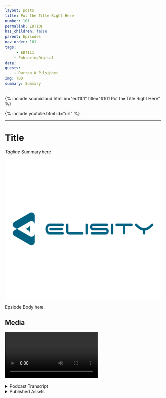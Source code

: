 ```yaml
---
layout: posts
title: Put the Title Right Here
number: 101
permalink: EDT101
has_children: false
parent: Episodes
nav_order: 101
tags:
     - EDT111
    - EmbracingDigital
date: 
guests:
    - Darren W Pulsipher
img: TBD
summary: Summary
---
```


{% include soundcloud.html id="edt101" title="#101 Put the Title Right Here" %}

{% include youtube.html id="url" %}

---

# Title

*Tagline*
Summary here

![episode image](./thumbnail.png)

Epsiode Body here.

## Media

<video src='url'></video>

<details>
<summary> Podcast Transcript </summary>

<p>﻿1</p>
<p>Hello, this</p>
<p>is Darren Pulsipher chief solution</p>
<p>architect of public sector at Intel.</p>
<p>And welcome to Embracing</p>
<p>Digital Transformation,</p>
<p>where we investigate effective change,</p>
<p>leveraging</p>
<p>people, process and technology.</p>
<p>On today's episode, Network</p>
<p>Controller Security with Dana Yanch</p>
<p>and Dan Demers from Elisity.</p>
<p>Dan, Dana, welcome to the show.</p>
<p>Thanks.</p>
<p>Thanks.</p>
<p>Hey, Dana,</p>
<p>tell us a little bit about your background</p>
<p>and why we're talking today</p>
<p>and then we'll head over to Dan.</p>
<p>Yeah, absolutely. Thanks, Darren.</p>
<p>So I'm Dana Yanch, director of technical</p>
<p>marketing at Elisity.</p>
<p>My background as well has been hard</p>
<p>core networking for the last 15 years.</p>
<p>A lot of software</p>
<p>defined networking, wide area networking,</p>
<p>the SDWAN world, which is something</p>
<p>I was focused on for a long time.</p>
<p>And then the cloud world,</p>
<p>I went to work for a company</p>
<p>called Aviatrix for a period of time</p>
<p>and it's been great.</p>
<p>But I came back to my roots</p>
<p>here on network security at Elisity</p>
<p>Great.</p>
<p>Thanks.</p>
<p>Dana, what about you?</p>
<p>Dan, your background</p>
<p>is different than Dana's.</p>
<p>I know that it's as we've talked</p>
<p>quite a few times.</p>
<p>Yeah, I started</p>
<p>I've been the networking most of the time,</p>
<p>but I started out in the services area</p>
<p>with advanced services at Cisco</p>
<p>for a few years down oil did some oil</p>
<p>and gas work down in Houston.</p>
<p>And then I moved over into kind of SASE</p>
<p>amd SDWAN space</p>
<p>after that for several years and then</p>
<p>worked with Dana in the past.</p>
<p>And then we jumped over here to Elisity</p>
<p>and now more focused on</p>
<p>network security,</p>
<p>but also software defined security.</p>
<p>It's kind of a an elusive term</p>
<p>here in the sense of we're quite lans,</p>
<p>but from a micro segmentation to identity.</p>
<p>Yeah, this</p>
<p>is something really unique about what</p>
<p>your guys's approach to securing networks</p>
<p>and things like that.</p>
<p>Very different</p>
<p>than what I've seen traditionally</p>
<p>and what I learned right</p>
<p>when I started doing networking.</p>
<p>It's very different, very unique.</p>
<p>So I was very fascinated.</p>
<p>So let's start off</p>
<p>with the first question why?</p>
<p>Why not just use </p>
<p>VLANs and firewalls</p>
<p>just to protect my network?</p>
<p>Isn't that good enough</p>
<p>to create micro segmentation?</p>
<p>Because that's what I was told.</p>
<p>So yeah. Why</p>
<p>why do any different than that?</p>
<p>Okay. Yeah,</p>
<p>it's it's it's a pretty common question.</p>
<p>We've been doing one way,</p>
<p>one thing for a long time.</p>
<p>And and why?</p>
<p>Why fix what's potentially not broken?</p>
<p>But actually it is</p>
<p>it's quite broken in this day and age.</p>
<p>So I mean, for me to talk about that</p>
<p>in the preface to it a little bit</p>
<p>about what we've</p>
<p>been focused on for the last 15 years</p>
<p>or more in network security,</p>
<p>and that's been hardening</p>
<p>the perimeter of the network.</p>
<p>I'm sure you've heard that</p>
<p>that terminology</p>
<p>before, the perimeter of the network.</p>
<p>And that's things</p>
<p>like when as the Internet, as DMS,</p>
<p>these remote access edge.</p>
<p>And so what we've spent a lot of time</p>
<p>and energy spent there making this</p>
<p>impenetrable wall around our enterprises,</p>
<p>and that's still important.</p>
<p>But the problem, that</p>
<p>problem's been solved for a long time.</p>
<p>Firewall firewalls doing an incredible job</p>
<p>keeping people out of the network.</p>
<p>But for the most part,</p>
<p>we neglected the inside of the network</p>
<p>where there's been this explosion</p>
<p>of new connectivity requirements</p>
<p>because of all this Iot and IMT and OT</p>
<p>and Iot, that's just being connected</p>
<p>internally to absolutely everything,</p>
<p>to the Internet too, to resources. And</p>
<p>so, you.</p>
<p>Know, it reminds me we did</p>
<p>we did a podcast on Zero</p>
<p>Trust Architectures</p>
<p>and we compared it to a castle.</p>
<p>So what you're telling me</p>
<p>is you built a really strong moat.</p>
<p>You built really strong walls</p>
<p>around your castle,</p>
<p>and we've done a great job at that.</p>
<p>But what you're saying</p>
<p>is inside the castle, once I'm inside,</p>
<p>it's like a free for all.</p>
<p>Yeah. A pretty safe to say. Exactly.</p>
<p>For the most part, that's. That's</p>
<p>pretty much what we've seen.</p>
<p>We've been looking at a lot of networks</p>
<p>with our customers and finding out that</p>
<p>the inside of the network</p>
<p>has been implicitly permitted</p>
<p>because, you know,</p>
<p>if you've made it past this robust</p>
<p>outer wall and into the network,</p>
<p>you must be a legitimate.</p>
<p>You must be.</p>
<p>Yeah, exactly.</p>
<p>But that's really not the case.</p>
<p>It's not the case this day.</p>
<p>And so,</p>
<p>I mean, as you're</p>
<p>well aware, the majority of the attacks</p>
<p>that are happening</p>
<p>these days are happening</p>
<p>from the inside of network, namely</p>
<p>from exploited trusted users, devices</p>
<p>and applications.</p>
<p>It's almost like the Trojan horse.</p>
<p>Well, that's</p>
<p>where Trojan Horse came from. Right.</p>
<p>The whole concept. Yeah. Right.</p>
<p>They brought the Trojan horse</p>
<p>inside the security walls of Troy.</p>
<p>Right.</p>
<p>That's what happened.</p>
<p>That's right.</p>
<p>I mean, then they came out</p>
<p>and killed everyone, right? Yeah.</p>
<p>I mean, what that means</p>
<p>is that these threat actors, they're</p>
<p>crawling around the network that's that's</p>
<p>got all these channels that are fully open</p>
<p>that we've never sat down and analyzed.</p>
<p>And it's shut down, you know, made it</p>
<p>so that only what you need to access to do</p>
<p>your job is open</p>
<p>and everything else is closed off</p>
<p>or that's something</p>
<p>we totally just ignored.</p>
<p>And now it's time to go back and fix this,</p>
<p>because all sorts of organizations</p>
<p>are being,</p>
<p>you know, brought to their knees because</p>
<p>of all the threats that are happening now.</p>
<p>All right.</p>
<p>So but the term I've heard on</p>
<p>this is just Microsoft mentation.</p>
<p>Yeah.</p>
<p>So why not just create a bunch of VLANs</p>
<p>with firewalls around each Phelan and say,</p>
<p>hey, only these applications</p>
<p>can talk to each other and why not?</p>
<p>Why not just go that route? That's right.</p>
<p>Yeah, it's a good question.</p>
<p>And that's the we need to answer here.</p>
<p>That's what</p>
<p>we've been focused on solving for adults.</p>
<p>See the problem with traditional</p>
<p>mechanisms of segmentation</p>
<p>and I say that lightly</p>
<p>when we talk about VLANs,</p>
<p>but things like leveraging VLANs</p>
<p>or IP, ACLs</p>
<p>or firewalls with access control entries</p>
<p>in them, there's all sorts of reasons</p>
<p>why they don't work today</p>
<p>for lateral movement security.</p>
<p>They worked</p>
<p>great for the edge of the network</p>
<p>and they were great for very specific</p>
<p>maybe bottlenecks or aggregation points.</p>
<p>I'll talk about three common ones. Okay.</p>
<p>And that should frame the conversation</p>
<p>pretty, pretty, pretty.</p>
<p>Well.</p>
<p>So number one, VLANs, ACLs,</p>
<p>firewalls, their scalability</p>
<p>and operational efficiency</p>
<p>is questionable, right?</p>
<p>Managing VLANs,</p>
<p>IP, ACLs and firewalls across</p>
<p>large enterprises is done quite manually.</p>
<p>Right.</p>
<p>It's not a scalable mechanism.</p>
<p>It's not a distributed</p>
<p>software-defined architecture.</p>
<p>It requires a box by box</p>
<p>configuration, line by line.</p>
<p>They're not dynamic in any way</p>
<p>and they don't respond to anything</p>
<p>happening on the network.</p>
<p>They're just not intelligent</p>
<p>enough. Right.</p>
<p>These are kind of dumb mechanisms that</p>
<p>kind of work for certain environments.</p>
<p>But in the grand scheme of things,</p>
<p>for large enterprises,</p>
<p>lateral movement</p>
<p>is not a efficient way to do this.</p>
<p>What happens also that we've seen</p>
<p>is that you might try to use</p>
<p>these features, these functionalities,</p>
<p>and you'll come back and realize that</p>
<p>there's a network full of random holes.</p>
<p>It's like a Swiss cheese network</p>
<p>because people have put little access</p>
<p>control entries that allow this and that.</p>
<p>And out of nowhere you now have.</p>
<p>Well, that would be me.</p>
<p>Yeah, yeah.</p>
<p>Just yeah, that's that's your,</p>
<p>that's your software developers, right.</p>
<p>They do that all over the place. Yeah.</p>
<p>Because we just want the thing to</p>
<p>work, right.</p>
<p>So we're like, okay, we're under pressure.</p>
<p>Let's just make it work</p>
<p>and nobody comes back. Results for</p>
<p>I'm your</p>
<p>worst user as far as security goes,</p>
<p>because if I need to download something</p>
<p>or if I need a port open</p>
<p>so I can attach to an external service,</p>
<p>I open the port.</p>
<p>Yeah, right. Right.</p>
<p>I don't ask permission.</p>
<p>So Dan, you were going to say</p>
<p>something about this.</p>
<p>How do you manage?</p>
<p>ALL Yeah, one of the,</p>
<p>one of the things that always hit me</p>
<p>was that your users are your greatest</p>
<p>asset, but also your biggest risk in</p>
<p>the sense of users are especially</p>
<p>the operators of networks in the sense of,</p>
<p>hey, I'm going to open up that VLAN</p>
<p>or change this one piece</p>
<p>just to do a quick test.</p>
<p>But then don't undo the change.</p>
<p>Or well, because something else happened.</p>
<p>Or VLANs started,</p>
<p>especially the VLAN example.</p>
<p>We've actually seen this in the real world</p>
<p>numerous times where a VLAN</p>
<p>or some kind of verve or a construct</p>
<p>will start with a use case</p>
<p>and then it will slowly creep</p>
<p>to other use cases.</p>
<p>And all of a sudden what was a ten device?</p>
<p>VLAN is now having 40, 50, 60 devices</p>
<p>and in the OTTI world</p>
<p>it might have six or seven</p>
<p>different processes running inside of it</p>
<p>because that's the that was the trusted</p>
<p>this, you know, the safety lan</p>
<p>that wasn't the dirty one.</p>
<p>But then it kind of blew up over ten years</p>
<p>because these environments often</p>
<p>they're static a</p>
<p>lot of the time, but they kind of go slow</p>
<p>and are documented.</p>
<p>Yeah. Okay.</p>
<p>So this brings up something interesting</p>
<p>what you're saying is</p>
<p>VLANs and firewalls do work</p>
<p>in very static environments</p>
<p>where I can where I know everything</p>
<p>that's going to happen on there and</p>
<p>and in small scale.</p>
<p>Well, one thing.</p>
<p>That that's what I just heard, right.</p>
<p>Yeah. That's that brings me to the</p>
<p>that's fine.</p>
<p>That brings me excited</p>
<p>because that brings me to the other</p>
<p>two points</p>
<p>around the efficacy of these mechanisms.</p>
<p>Right.</p>
<p>The fact that VLANs and firewalls</p>
<p>are inherently</p>
<p>in the wrong place in the network</p>
<p>to provide lateral movement.</p>
<p>Security is the big problem.</p>
<p>I mean, if you're in the same VLAN</p>
<p>as another device that community</p>
<p>or user</p>
<p>or application, that communication channel</p>
<p>is completely open and available</p>
<p>even though it may not have to be.</p>
<p>And firewalls are typically</p>
<p>not even deployed</p>
<p>in a strategic place where it can handle</p>
<p>that access level of lateral movement.</p>
<p>You have to funnel traffic</p>
<p>up to a firewall, get it back down.</p>
<p>It's just it's not the most efficient.</p>
<p>Then you have a bottleneck.</p>
<p>Yeah, yeah.</p>
<p>So just</p>
<p>they're not even seeing the traffic</p>
<p>that we're trying to secure</p>
<p>most of the time.</p>
<p>Interesting. Very interesting. Yeah.</p>
<p>So that goes into that scalability</p>
<p>issue as well then.</p>
<p>Yeah, right.</p>
<p>The first off,</p>
<p>they're not catching the right traffic.</p>
<p>Doesn't really prevent lateral movement</p>
<p>inside the same network, right.</p>
<p>Yeah.</p>
<p>And not to me,</p>
<p>if I'm a VLAN and I have a process running</p>
<p>inside, that's some kind of use case.</p>
<p>What's to stop me from going from port</p>
<p>three to port 32 in the same VLAN?</p>
<p>Now if there's nothing,</p>
<p>there is nothing to do and it comes down</p>
<p>to what was the intended,</p>
<p>what's the intended function</p>
<p>that should be occurring versus</p>
<p>what could occur.</p>
<p>And that's too often people will design</p>
<p>security around what they they'll put</p>
<p>security up into a point of, all right,</p>
<p>this is what I'm going to allow.</p>
<p>I'm thinking it's a white list,</p>
<p>but it's not.</p>
<p>They don't actually think of</p>
<p>how could this be turned around and used</p>
<p>differently because when when bad actors</p>
<p>are looking at networks</p>
<p>and not looking of how</p>
<p>they should be functioning,</p>
<p>they're looking at how they can take</p>
<p>what is functioning and twisted</p>
<p>to get some type of outcome</p>
<p>they're looking to do.</p>
<p>And they're not using your tools.</p>
<p>They're using their tools.</p>
<p>Well,</p>
<p>isn't that a developer as well as a saw?</p>
<p>I'm a software developer. Right.</p>
<p>And and I'm trying to find ways</p>
<p>to get my work done most effectively.</p>
<p>And I will jump ports.</p>
<p>I do that. Right, which is awful.</p>
<p>I know I'm but I do jump ports,</p>
<p>especially</p>
<p>if for some reason a port goes down, I'm</p>
<p>going to jump ports onto something else</p>
<p>and try other through a range of ports.</p>
<p>I mean, that's</p>
<p>just something that I've done.</p>
<p>Yeah, but what you're saying is</p>
<p>that's kind of dangerous is in,</p>
<p>in the current VLAN environment. Right.</p>
<p>Because I, I'm kind of open.</p>
<p>Yeah, you're absolutely right.</p>
<p>In firewalls, nobody is placing</p>
<p>far hundreds or thousands of firewalls</p>
<p>across the entire access edge</p>
<p>to get that type of visibility.</p>
<p>If be impossible to manage</p>
<p>and it be fiscally restrictive.</p>
<p>There's no way</p>
<p>a lot of organizations can handle</p>
<p>putting these firewalls everywhere.</p>
<p>So so isn't that isn't that the balance</p>
<p>the balance between flexibility</p>
<p>that I need to actually deliver my</p>
<p>application or my data and also security?</p>
<p>Aren't they at odds with each other? Yeah.</p>
<p>Yeah, to an extent.</p>
<p>They are at odds</p>
<p>and it be based on current technologies</p>
<p>because for the last 15, 20 years,</p>
<p>ever since the firewall, you know,</p>
<p>in the nineties</p>
<p>really kind of became a thing.</p>
<p>The it's been the go to tool, hey,</p>
<p>I need security.</p>
<p>I'll throw a firewall and hey,</p>
<p>I've got to separate two things.</p>
<p>I'll throw a firewall.</p>
<p>And it's always been this L-3 two or three</p>
<p>hops up in the network kind of thinking</p>
<p>and the whole market,</p>
<p>all the vendors, including have,</p>
<p>you know, the major vendors have kind of</p>
<p>gone down that path in the sense of, hey,</p>
<p>you know,</p>
<p>we're going to invest there because it</p>
<p>may not be the best possible way to do it,</p>
<p>but it's a way that that is rinse</p>
<p>and repeatable and that.</p>
<p>Oh I see.</p>
<p>Yeah.</p>
<p>So they first did it</p>
<p>because it was exactly.</p>
<p>What it was.</p>
<p>It was probably, you know, day 1/1</p>
<p>firewall, iteration, eighties, nineties</p>
<p>ish, true kind of modern firewall</p>
<p>thinking it was a wild success day one.</p>
<p>It's more like day 20,000, you know, some,</p>
<p>you know, many years later,</p>
<p>the success calculation is,</p>
<p>is it much different?</p>
<p>Well, and I think a lot of that</p>
<p>has to do with the scalability,</p>
<p>the sophistication of cyber attacks now.</p>
<p>Yeah, totally. So.</p>
<p>All right.</p>
<p>So what you're telling me is</p>
<p>we've got an internal combustion</p>
<p>engine, the firewall,</p>
<p>and it's time to replace it with electric.</p>
<p>I love that.</p>
<p>I'm a massive Tesla fan, so.</p>
<p>Yeah, absolutely.</p>
<p>Right.</p>
<p>So, so</p>
<p>so you have a third one that you gave me.</p>
<p>Yeah, the third one to me is probably</p>
<p>the most interesting out of them all.</p>
<p>And it's the fact</p>
<p>that these legacy solutions, these legacy</p>
<p>security slash segmentation solutions,</p>
<p>don't take into consideration identity</p>
<p>or the context or the behavior of</p>
<p>the asset that's connected to the network.</p>
<p>So it means it's really unintelligent.</p>
<p>It's a really network</p>
<p>centric topology, dependent and rigid</p>
<p>way to provide</p>
<p>some measure of basic security.</p>
<p>I mean, an IP address tells me</p>
<p>nothing about the legitimacy of the asset</p>
<p>and the network that it's attached to.</p>
<p>Right. It doesn't tell you anything.</p>
<p>So how can you secure this network</p>
<p>and dynamic fashion</p>
<p>when you don't even really know what's</p>
<p>out there connecting to the network?</p>
<p>How can you make a policy</p>
<p>in the first place without any</p>
<p>with any type of granularity?</p>
<p>If all your match yarn or five tuple</p>
<p>network constructs, that's your policy</p>
<p>match criteria.</p>
<p>It doesn't work in this day and age,</p>
<p>I think.</p>
<p>Yeah, that's really fascinating</p>
<p>because what you're saying is</p>
<p>every day, every device securing</p>
<p>the network, every device is equal.</p>
<p>That's right. Yeah.</p>
<p>They're all the same. Right.</p>
<p>How are you supposed to get graphs?</p>
<p>They all look the same,</p>
<p>right?</p>
<p>But I can't.</p>
<p>I analyze traffic and then,</p>
<p>you know, based off the type of traffic,</p>
<p>I can do different things with work.</p>
<p>But that's not how. This is happening.</p>
<p>It's going to be happening.</p>
<p>How many hands and.</p>
<p>Several hops he essentially.</p>
<p>Gets, right?</p>
<p>Yeah.</p>
<p>Which means I have exposure now.</p>
<p>And let's say let's say we</p>
<p>we tapped everything</p>
<p>and we saw everything.</p>
<p>The analysis is going to still happen</p>
<p>in the traditional thinking,</p>
<p>multiple hops away firewall thinking</p>
<p>and or some kind of appliance.</p>
<p>And then any type of enforcement</p>
<p>it may or may not be able to do</p>
<p>is going to be up there.</p>
<p>It's not going to be down here.</p>
<p>And so I might know something</p>
<p>that's very valuable</p>
<p>that's not to take away from the value.</p>
<p>It's the whole concept of,</p>
<p>you know,</p>
<p>protect, detect</p>
<p>and then kind of some kind of response.</p>
<p>That's very oversimplify it.</p>
<p>But we still need that.</p>
<p>The detection, we still need to know</p>
<p>something bad happened</p>
<p>even if we didn't protect ourselves.</p>
<p>That's incredibly and that's actually</p>
<p>an underused part of cybersecurity</p>
<p>in the sense of now</p>
<p>there's more value to be put in there.</p>
<p>But the ability</p>
<p>to stop something from happening</p>
<p>and then detect</p>
<p>something could have happened</p>
<p>and I killed it before it happened.</p>
<p>That's something that can happen</p>
<p>and should be happening at the very edge</p>
<p>of the network, as close to the asset</p>
<p>as possible, whatever that asset may be.</p>
<p>That's really interesting.</p>
<p>Let's go back to my castle.</p>
<p>I got my castle.</p>
<p>So you guys are telling me</p>
<p>as people are coming through my castle,</p>
<p>I'm sending</p>
<p>my report on who's come through</p>
<p>and what they're carrying with them off</p>
<p>to another city to go tell.</p>
<p>And they're going to analyze it.</p>
<p>And then they'll get back to me</p>
<p>on who's in my castle.</p>
<p>That's what today happens. Yeah.</p>
<p>And then they'll make a need</p>
<p>to keep the analogy going.</p>
<p>They'll make a rule somewhere in the road</p>
<p>outside the city of.</p>
<p>Hey, if anyone comes,</p>
<p>it goes from the city.</p>
<p>We're going to kill that,</p>
<p>you know, that behavior.</p>
<p>But the what if and it's not even a</p>
<p>what if the</p>
<p>what happens often</p>
<p>is it all stays within that little realm.</p>
<p>It doesn't actually leave</p>
<p>and go to the other city</p>
<p>or hit the highway and so forth.</p>
<p>You know, great analogy.</p>
<p>Oh, very, very fascinating.</p>
<p>Okay, guys.</p>
<p>So we've scared everyone.</p>
<p>Oh, there's a. Solution. Don't worry.</p>
<p>To find out about a solution</p>
<p>to solve the network</p>
<p>controller security problems,</p>
<p>listen to Dana and Dan explain.</p>
<p>Identity based micro segmentation</p>
<p>in the second part</p>
<p>of this interview.</p>
<p>Thank you for listening</p>
<p>to Embracing Digital Transformation today.</p>
<p>If you enjoyed our podcast,</p>
<p>give it five stars on your favorite</p>
<p>podcasting site or YouTube channel.</p>
<p>You can find out more information</p>
<p>about embracing digital transformation</p>
<p>and embracingdigital.org</p>
<p>until next time, go out</p>
<p>and do something wonderful.</p>

</details>

<details>
<summary> Published Assets </summary>


</details>

